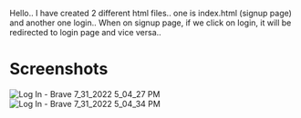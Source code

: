 
Hello.. I have created 2 different html files.. one is index.html (signup page) and another one login..
When on signup page, if we click on login, it will be redirected to login page and vice versa..


# Screenshots
![Log In - Brave 7_31_2022 5_04_27 PM](https://user-images.githubusercontent.com/66472830/182026208-19a974a2-585f-438f-884a-27fb9f54a452.png)
![Log In - Brave 7_31_2022 5_04_34 PM](https://user-images.githubusercontent.com/66472830/182026212-dcf79029-27d7-4ce6-880f-8c9260fa325f.png)
